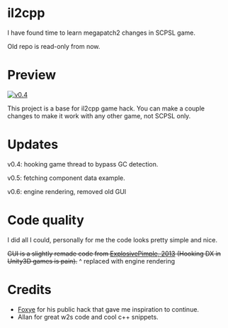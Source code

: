 # il2cpp

I have found time to learn megapatch2 changes in SCPSL game.

Old repo is read-only from now.

# Preview

[![v0.4](https://img.youtube.com/vi/Sm50fRX-E2I/0.jpg)](https://www.youtube.com/watch?v=Sm50fRX-E2I)

This project is a base for il2cpp game hack. You can make a couple changes to make it work with any other game, not SCPSL only.

# Updates

v0.4: hooking game thread to bypass GC detection.

v0.5: fetching component data example.

v0.6: engine rendering, removed old GUI

# Code quality

I did all I could, personally for me the code looks pretty simple and nice.

~~GUI is a slightly remade code from [ExplosivePimple, 2013](https://www.unknowncheats.me/forum/arma-2-a/92280-source-external-directx-overlay.html) (Hooking DX in Unity3D games is pain).~~
^ replaced with engine rendering

# Credits

* [Foxye](https://github.com/EquiFox) for his public hack that gave me inspiration to continue.
* Allan for great w2s code and cool c++ snippets.
